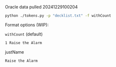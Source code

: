 Oracle data pulled 20241229100204

```bash
python ./tokens.py -p "decklist.txt" -f withCount
```

Format options (WIP):

`withCount` (default)

```bash
1 Raise the Alarm
```

justName

```bash
Raise the Alarm
```
